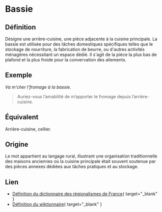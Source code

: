 # Bassie

## Définition

Désigne une arrière-cuisine, une pièce adjacente à la cuisine principale. La bassie est utilisée pour des tâches domestiques spécifiques telles que le stockage de nourriture, la fabrication de beurre, ou d'autres activités ménagères nécessitant un espace dédié. Il s'agit de la pièce la plus bas de plafond et la plus froide pour la convervation des aliements.

## Exemple

_Va m'cher l'fromage  à la bassie._
> Auriez-vous l’amabilité de m’apporter le fromage depuis l’arrière-cuisine.

## Équivalent

Arrière-cuisine, cellier.

## Origine

Le mot appartient au langage rural, illustrant une organisation traditionnelle des maisons anciennes où la cuisine principale était souvent soutenue par des pièces annexes dédiées aux tâches pratiques et au stockage.

## Lien

* [Définition du dictionnaire des régionalismes de France](https://drf.4h-conseil.fr/pages0/D1B0026.html){ target="_blank" }
* [Définition du wiktionnaire](https://fr.wiktionary.org/wiki/bassie){ target="_blank" }

